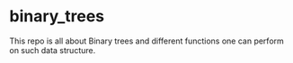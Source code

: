 # binary_trees
This repo is all about Binary trees and different functions one can perform on such data structure.
